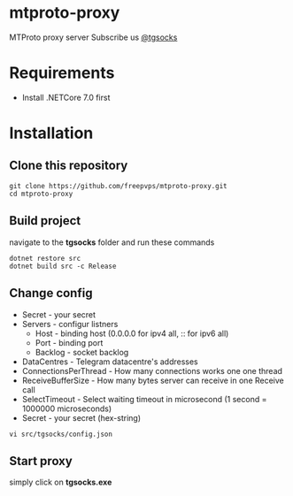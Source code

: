 # mtproto-proxy
MTProto proxy server
Subscribe us [@tgsocks](https://t.me/tgsocks)

# Requirements
* Install .NETCore 7.0 first

# Installation
## Clone this repository
```
git clone https://github.com/freepvps/mtproto-proxy.git
cd mtproto-proxy
```

## Build project
navigate to the **tgsocks** folder and run these commands
```
dotnet restore src
dotnet build src -c Release
```

## Change config
* Secret - your secret
* Servers - configur listners
  * Host - binding host (0.0.0.0 for ipv4 all, :: for ipv6 all)
  * Port - binding port
  * Backlog - socket backlog
* DataCentres - Telegram datacentre's addresses
* ConnectionsPerThread - How many connections works one one thread
* ReceiveBufferSize - How many bytes server can receive in one Receive call
* SelectTimeout - Select waiting timeout in microsecond (1 second = 1000000 microseconds)
* Secret - your secret (hex-string)
```
vi src/tgsocks/config.json
```

## Start proxy
simply click on **tgsocks.exe**
